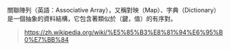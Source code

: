 關聯陣列（英語：Associative Array），又稱對映（Map）、字典（Dictionary）是一個抽象的資料結構，它包含著類似於（鍵，值）的有序對。

>https://zh.wikipedia.org/wiki/%E5%85%B3%E8%81%94%E6%95%B0%E7%BB%84